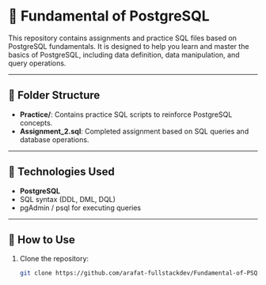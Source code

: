 # 🐘 Fundamental of PostgreSQL

This repository contains assignments and practice SQL files based on PostgreSQL fundamentals. It is designed to help you learn and master the basics of PostgreSQL, including data definition, data manipulation, and query operations.

---

## 📁 Folder Structure

- **Practice/**: Contains practice SQL scripts to reinforce PostgreSQL concepts.
- **Assignment_2.sql**: Completed assignment based on SQL queries and database operations.

---

## 🔧 Technologies Used

- **PostgreSQL**
- SQL syntax (DDL, DML, DQL)
- pgAdmin / psql for executing queries

---

## 🚀 How to Use

1. Clone the repository:
   ```bash
   git clone https://github.com/arafat-fullstackdev/Fundamental-of-PSQL.git

